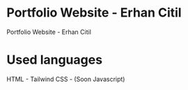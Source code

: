 # Portfolio Website - Erhan Citil
Portfolio Website - Erhan Citil

# Used languages 
HTML - Tailwind CSS - (Soon Javascript)
